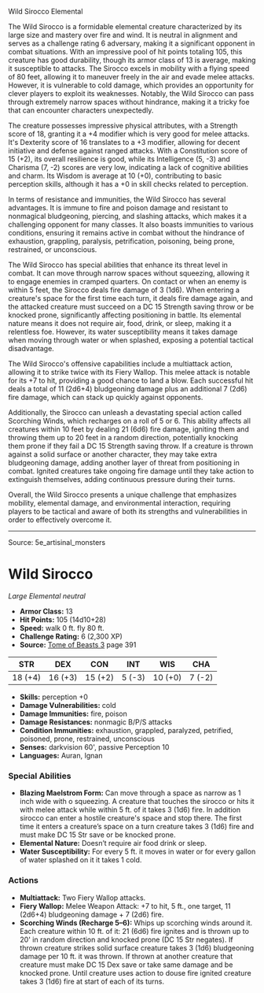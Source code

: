 <MonsterName/>Wild Sirocco</MonsterName>
<CreatureType/>Elemental</CreatureType>

<summary>The Wild Sirocco is a formidable elemental creature characterized by its large size and mastery over fire and wind. It is neutral in alignment and serves as a challenge rating 6 adversary, making it a significant opponent in combat situations. With an impressive pool of hit points totaling 105, this creature has good durability, though its armor class of 13 is average, making it susceptible to attacks. The Sirocco excels in mobility with a flying speed of 80 feet, allowing it to maneuver freely in the air and evade melee attacks. However, it is vulnerable to cold damage, which provides an opportunity for clever players to exploit its weaknesses. Notably, the Wild Sirocco can pass through extremely narrow spaces without hindrance, making it a tricky foe that can encounter characters unexpectedly.</summary>

<detail>

The creature possesses impressive physical attributes, with a Strength score of 18, granting it a +4 modifier which is very good for melee attacks. It's Dexterity score of 16 translates to a +3 modifier, allowing for decent initiative and defense against ranged attacks. With a Constitution score of 15 (+2), its overall resilience is good, while its Intelligence (5, -3) and Charisma (7, -2) scores are very low, indicating a lack of cognitive abilities and charm. Its Wisdom is average at 10 (+0), contributing to basic perception skills, although it has a +0 in skill checks related to perception.

In terms of resistance and immunities, the Wild Sirocco has several advantages. It is immune to fire and poison damage and resistant to nonmagical bludgeoning, piercing, and slashing attacks, which makes it a challenging opponent for many classes. It also boasts immunities to various conditions, ensuring it remains active in combat without the hindrance of exhaustion, grappling, paralysis, petrification, poisoning, being prone, restrained, or unconscious.

The Wild Sirocco has special abilities that enhance its threat level in combat. It can move through narrow spaces without squeezing, allowing it to engage enemies in cramped quarters. On contact or when an enemy is within 5 feet, the Sirocco deals fire damage of 3 (1d6). When entering a creature's space for the first time each turn, it deals fire damage again, and the attacked creature must succeed on a DC 15 Strength saving throw or be knocked prone, significantly affecting positioning in battle. Its elemental nature means it does not require air, food, drink, or sleep, making it a relentless foe. However, its water susceptibility means it takes damage when moving through water or when splashed, exposing a potential tactical disadvantage.

The Wild Sirocco's offensive capabilities include a multiattack action, allowing it to strike twice with its Fiery Wallop. This melee attack is notable for its +7 to hit, providing a good chance to land a blow. Each successful hit deals a total of 11 (2d6+4) bludgeoning damage plus an additional 7 (2d6) fire damage, which can stack up quickly against opponents.

Additionally, the Sirocco can unleash a devastating special action called Scorching Winds, which recharges on a roll of 5 or 6. This ability affects all creatures within 10 feet by dealing 21 (6d6) fire damage, igniting them and throwing them up to 20 feet in a random direction, potentially knocking them prone if they fail a DC 15 Strength saving throw. If a creature is thrown against a solid surface or another character, they may take extra bludgeoning damage, adding another layer of threat from positioning in combat. Ignited creatures take ongoing fire damage until they take action to extinguish themselves, adding continuous pressure during their turns.

Overall, the Wild Sirocco presents a unique challenge that emphasizes mobility, elemental damage, and environmental interaction, requiring players to be tactical and aware of both its strengths and vulnerabilities in order to effectively overcome it.</detail>



---

Source: 5e_artisinal_monsters

# Wild Sirocco

*Large* *Elemental* *neutral*

- **Armor Class:** 13
- **Hit Points:** 105 (14d10+28)
- **Speed:** walk 0 ft. fly 80 ft.
- **Challenge Rating:** 6 (2,300 XP)
- **Source:** [Tome of Beasts 3](https://koboldpress.com/kpstore/product/tome-of-beasts-3-for-5th-edition/) page 391

| STR | DEX | CON | INT | WIS | CHA |
| --- | --- | --- | --- | --- | --- |
| 18 (+4) | 16 (+3) | 15 (+2) | 5 (-3) | 10 (+0) | 7 (-2) |

- **Skills:** perception +0
- **Damage Vulnerabilities:** cold
- **Damage Immunities:** fire, poison
- **Damage Resistances:** nonmagic B/P/S attacks
- **Condition Immunities:** exhaustion, grappled, paralyzed, petrified, poisoned, prone, restrained, unconscious
- **Senses:** darkvision 60', passive Perception 10
- **Languages:** Auran, Ignan

### Special Abilities

- **Blazing Maelstrom Form:** Can move through a space as narrow as 1 inch wide with o squeezing. A creature that touches the sirocco or hits it with melee attack while within 5 ft. of it takes 3 (1d6) fire. In addition sirocco can enter a hostile creature's space and stop there. The first time it enters a creature’s space on a turn creature takes 3 (1d6) fire and must make DC 15 Str save or be knocked prone.
- **Elemental Nature:** Doesn’t require air food drink or sleep.
- **Water Susceptibility:** For every 5 ft. it moves in water or for every gallon of water splashed on it it takes 1 cold.

### Actions

- **Multiattack:** Two Fiery Wallop attacks.
- **Fiery Wallop:** Melee Weapon Attack: +7 to hit, 5 ft., one target, 11 (2d6+4) bludgeoning damage + 7 (2d6) fire.
- **Scorching Winds (Recharge 5–6):** Whips up scorching winds around it. Each creature within 10 ft. of it: 21 (6d6) fire ignites and is thrown up to 20' in random direction and knocked prone (DC 15 Str negates). If thrown creature strikes solid surface creature takes 3 (1d6) bludgeoning damage per 10 ft. it was thrown. If thrown at another creature that creature must make DC 15 Dex save or take same damage and be knocked prone. Until creature uses action to douse fire ignited creature takes 3 (1d6) fire at start of each of its turns.




